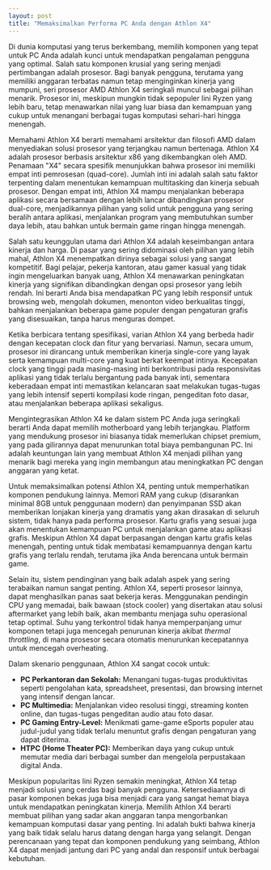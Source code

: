 ```yaml
---
layout: post
title: "Memaksimalkan Performa PC Anda dengan Athlon X4"
---
```


Di dunia komputasi yang terus berkembang, memilih komponen yang tepat untuk PC Anda adalah kunci untuk mendapatkan pengalaman pengguna yang optimal. Salah satu komponen krusial yang sering menjadi pertimbangan adalah prosesor. Bagi banyak pengguna, terutama yang memiliki anggaran terbatas namun tetap menginginkan kinerja yang mumpuni, seri prosesor AMD Athlon X4 seringkali muncul sebagai pilihan menarik. Prosesor ini, meskipun mungkin tidak sepopuler lini Ryzen yang lebih baru, tetap menawarkan nilai yang luar biasa dan kemampuan yang cukup untuk menangani berbagai tugas komputasi sehari-hari hingga menengah.

Memahami Athlon X4 berarti memahami arsitektur dan filosofi AMD dalam menyediakan solusi prosesor yang terjangkau namun bertenaga. Athlon X4 adalah prosesor berbasis arsitektur x86 yang dikembangkan oleh AMD. Penamaan "X4" secara spesifik menunjukkan bahwa prosesor ini memiliki empat inti pemrosesan (quad-core). Jumlah inti ini adalah salah satu faktor terpenting dalam menentukan kemampuan multitasking dan kinerja sebuah prosesor. Dengan empat inti, Athlon X4 mampu menjalankan beberapa aplikasi secara bersamaan dengan lebih lancar dibandingkan prosesor dual-core, menjadikannya pilihan yang solid untuk pengguna yang sering beralih antara aplikasi, menjalankan program yang membutuhkan sumber daya lebih, atau bahkan untuk bermain game ringan hingga menengah.

Salah satu keunggulan utama dari Athlon X4 adalah keseimbangan antara kinerja dan harga. Di pasar yang sering didominasi oleh pilihan yang lebih mahal, Athlon X4 menempatkan dirinya sebagai solusi yang sangat kompetitif. Bagi pelajar, pekerja kantoran, atau gamer kasual yang tidak ingin mengeluarkan banyak uang, Athlon X4 menawarkan peningkatan kinerja yang signifikan dibandingkan dengan opsi prosesor yang lebih rendah. Ini berarti Anda bisa mendapatkan PC yang lebih responsif untuk browsing web, mengolah dokumen, menonton video berkualitas tinggi, bahkan menjalankan beberapa game populer dengan pengaturan grafis yang disesuaikan, tanpa harus menguras dompet.

Ketika berbicara tentang spesifikasi, varian Athlon X4 yang berbeda hadir dengan kecepatan clock dan fitur yang bervariasi. Namun, secara umum, prosesor ini dirancang untuk memberikan kinerja single-core yang layak serta kemampuan multi-core yang kuat berkat keempat intinya. Kecepatan clock yang tinggi pada masing-masing inti berkontribusi pada responsivitas aplikasi yang tidak terlalu bergantung pada banyak inti, sementara keberadaan empat inti memastikan kelancaran saat melakukan tugas-tugas yang lebih intensif seperti kompilasi kode ringan, pengeditan foto dasar, atau menjalankan beberapa aplikasi sekaligus.

Mengintegrasikan Athlon X4 ke dalam sistem PC Anda juga seringkali berarti Anda dapat memilih motherboard yang lebih terjangkau. Platform yang mendukung prosesor ini biasanya tidak memerlukan chipset premium, yang pada gilirannya dapat menurunkan total biaya pembangunan PC. Ini adalah keuntungan lain yang membuat Athlon X4 menjadi pilihan yang menarik bagi mereka yang ingin membangun atau meningkatkan PC dengan anggaran yang ketat.

Untuk memaksimalkan potensi Athlon X4, penting untuk memperhatikan komponen pendukung lainnya. Memori RAM yang cukup (disarankan minimal 8GB untuk penggunaan modern) dan penyimpanan SSD akan memberikan lonjakan kinerja yang dramatis yang akan dirasakan di seluruh sistem, tidak hanya pada performa prosesor. Kartu grafis yang sesuai juga akan menentukan kemampuan PC untuk menjalankan game atau aplikasi grafis. Meskipun Athlon X4 dapat berpasangan dengan kartu grafis kelas menengah, penting untuk tidak membatasi kemampuannya dengan kartu grafis yang terlalu rendah, terutama jika Anda berencana untuk bermain game.

Selain itu, sistem pendinginan yang baik adalah aspek yang sering terabaikan namun sangat penting. Athlon X4, seperti prosesor lainnya, dapat menghasilkan panas saat bekerja keras. Menggunakan pendingin CPU yang memadai, baik bawaan (stock cooler) yang disertakan atau solusi aftermarket yang lebih baik, akan membantu menjaga suhu operasional tetap optimal. Suhu yang terkontrol tidak hanya memperpanjang umur komponen tetapi juga mencegah penurunan kinerja akibat *thermal throttling*, di mana prosesor secara otomatis menurunkan kecepatannya untuk mencegah overheating.

Dalam skenario penggunaan, Athlon X4 sangat cocok untuk:
*   **PC Perkantoran dan Sekolah:** Menangani tugas-tugas produktivitas seperti pengolahan kata, spreadsheet, presentasi, dan browsing internet yang intensif dengan lancar.
*   **PC Multimedia:** Menjalankan video resolusi tinggi, streaming konten online, dan tugas-tugas pengeditan audio atau foto dasar.
*   **PC Gaming Entry-Level:** Menikmati game-game eSports populer atau judul-judul yang tidak terlalu menuntut grafis dengan pengaturan yang dapat diterima.
*   **HTPC (Home Theater PC):** Memberikan daya yang cukup untuk memutar media dari berbagai sumber dan mengelola perpustakaan digital Anda.

Meskipun popularitas lini Ryzen semakin meningkat, Athlon X4 tetap menjadi solusi yang cerdas bagi banyak pengguna. Ketersediaannya di pasar komponen bekas juga bisa menjadi cara yang sangat hemat biaya untuk mendapatkan peningkatan kinerja. Memilih Athlon X4 berarti membuat pilihan yang sadar akan anggaran tanpa mengorbankan kemampuan komputasi dasar yang penting. Ini adalah bukti bahwa kinerja yang baik tidak selalu harus datang dengan harga yang selangit. Dengan perencanaan yang tepat dan komponen pendukung yang seimbang, Athlon X4 dapat menjadi jantung dari PC yang andal dan responsif untuk berbagai kebutuhan.
